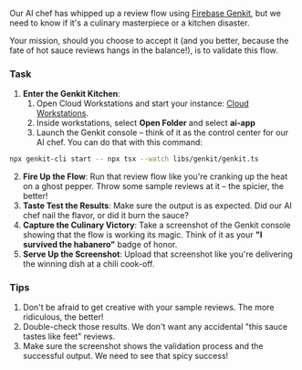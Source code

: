 Our AI chef has whipped up a review flow using [Firebase Genkit](https://firebase.google.com/docs/genkit), but we need to know if it's a culinary masterpiece or a kitchen disaster.

Your mission, should you choose to accept it (and you better, because the fate of hot sauce reviews hangs in the balance!), is to validate this flow.

### Task

1. **Enter the Genkit Kitchen**:
    1. Open Cloud Workstations and start your instance: [Cloud Workstations](https://console.cloud.google.com/workstations/overview).
    2. Inside workstations, select **Open Folder** and select **ai-app**
    3. Launch the Genkit console – think of it as the control center for our AI chef. You can do that with this command:

```sh
npx genkit-cli start -- npx tsx --watch libs/genkit/genkit.ts
```

2. **Fire Up the Flow**: Run that review flow like you're cranking up the heat on a ghost pepper. Throw some sample reviews at it – the spicier, the better!
3. **Taste Test the Results**: Make sure the output is as expected. Did our AI chef nail the flavor, or did it burn the sauce?
4. **Capture the Culinary Victory**: Take a screenshot of the Genkit console showing that the flow is working its magic. Think of it as your **"I survived the habanero"** badge of honor.
5. **Serve Up the Screenshot**: Upload that screenshot like you're delivering the winning dish at a chili cook-off.

### Tips

1. Don't be afraid to get creative with your sample reviews. The more ridiculous, the better!
2. Double-check those results. We don't want any accidental "this sauce tastes like feet" reviews.
3. Make sure the screenshot shows the validation process and the successful output. We need to see that spicy success!
